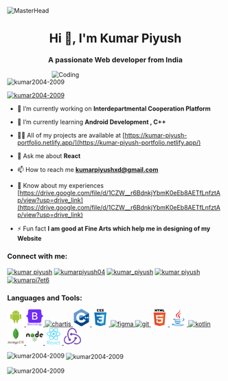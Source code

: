 ![MasterHead](https://www.pramukhdigital.com/wp-content/uploads/2018/07/New-PNC-Animated-Banners.gif)

<h1 align="center">Hi 👋, I'm Kumar Piyush</h1>
<h3 align="center">A passionate Web developer from India</h3>
<img align="right" alt="Coding" width="400" src="https://camo.githubusercontent.com/4d9f5ecceb711eec6e2018f38a5677dc657c9738d4a65ba3b928c41c0a45b439/68747470733a2f2f6d69726f2e6d656469756d2e636f6d2f6d61782f313336302f302a37513379765349765f7430696f4a2d5a2e676966" >

<p align="left"> <img src="https://komarev.com/ghpvc/?username=kumar2004-2009&label=Profile%20views&color=0e75b6&style=flat" alt="kumar2004-2009" /> </p>

<p align="left"> <a href="https://github.com/ryo-ma/github-profile-trophy"><img src="https://github-profile-trophy.vercel.app/?username=kumar2004-2009" alt="kumar2004-2009" /></a> </p>

- 🔭 I’m currently working on **Interdepartmental Cooperation Platform**

- 🌱 I’m currently learning **Android Development , C++**

- 👨‍💻 All of my projects are available at [https://kumar-piyush-portfolio.netlify.app/](https://kumar-piyush-portfolio.netlify.app/)

- 💬 Ask me about **React**

- 📫 How to reach me **kumarpiyushxd@gmail.com**

- 📄 Know about my experiences [https://drive.google.com/file/d/1CZW__r6BdnkjYbmK0eEb8AETfLnfztAp/view?usp=drive_link](https://drive.google.com/file/d/1CZW__r6BdnkjYbmK0eEb8AETfLnfztAp/view?usp=drive_link)

- ⚡ Fun fact **I am good at Fine Arts which help me in designing of my Website**

<h3 align="left">Connect with me:</h3>
<p align="left">
<a href="https://linkedin.com/in/kumar piyush" target="blank"><img align="center" src="https://raw.githubusercontent.com/rahuldkjain/github-profile-readme-generator/master/src/images/icons/Social/linked-in-alt.svg" alt="kumar piyush" height="30" width="40" /></a>
<a href="https://www.codechef.com/users/kumarpiyush04" target="blank"><img align="center" src="https://cdn.jsdelivr.net/npm/simple-icons@3.1.0/icons/codechef.svg" alt="kumarpiyush04" height="30" width="40" /></a>
<a href="https://codeforces.com/profile/kumar_piyush" target="blank"><img align="center" src="https://raw.githubusercontent.com/rahuldkjain/github-profile-readme-generator/master/src/images/icons/Social/codeforces.svg" alt="kumar_piyush" height="30" width="40" /></a>
<a href="https://www.leetcode.com/kumar piyush" target="blank"><img align="center" src="https://raw.githubusercontent.com/rahuldkjain/github-profile-readme-generator/master/src/images/icons/Social/leet-code.svg" alt="kumar piyush" height="30" width="40" /></a>
<a href="https://auth.geeksforgeeks.org/user/kumarpi7et6" target="blank"><img align="center" src="https://raw.githubusercontent.com/rahuldkjain/github-profile-readme-generator/master/src/images/icons/Social/geeks-for-geeks.svg" alt="kumarpi7et6" height="30" width="40" /></a>
</p>

<h3 align="left">Languages and Tools:</h3>
<p align="left"> <a href="https://developer.android.com" target="_blank" rel="noreferrer"> <img src="https://raw.githubusercontent.com/devicons/devicon/master/icons/android/android-original-wordmark.svg" alt="android" width="40" height="40"/> </a> <a href="https://getbootstrap.com" target="_blank" rel="noreferrer"> <img src="https://raw.githubusercontent.com/devicons/devicon/master/icons/bootstrap/bootstrap-plain-wordmark.svg" alt="bootstrap" width="40" height="40"/> </a> <a href="https://www.chartjs.org" target="_blank" rel="noreferrer"> <img src="https://www.chartjs.org/media/logo-title.svg" alt="chartjs" width="40" height="40"/> </a> <a href="https://www.w3schools.com/cpp/" target="_blank" rel="noreferrer"> <img src="https://raw.githubusercontent.com/devicons/devicon/master/icons/cplusplus/cplusplus-original.svg" alt="cplusplus" width="40" height="40"/> </a> <a href="https://www.w3schools.com/css/" target="_blank" rel="noreferrer"> <img src="https://raw.githubusercontent.com/devicons/devicon/master/icons/css3/css3-original-wordmark.svg" alt="css3" width="40" height="40"/> </a> <a href="https://www.figma.com/" target="_blank" rel="noreferrer"> <img src="https://www.vectorlogo.zone/logos/figma/figma-icon.svg" alt="figma" width="40" height="40"/> </a> <a href="https://git-scm.com/" target="_blank" rel="noreferrer"> <img src="https://www.vectorlogo.zone/logos/git-scm/git-scm-icon.svg" alt="git" width="40" height="40"/> </a> <a href="https://www.w3.org/html/" target="_blank" rel="noreferrer"> <img src="https://raw.githubusercontent.com/devicons/devicon/master/icons/html5/html5-original-wordmark.svg" alt="html5" width="40" height="40"/> </a> <a href="https://www.java.com" target="_blank" rel="noreferrer"> <img src="https://raw.githubusercontent.com/devicons/devicon/master/icons/java/java-original.svg" alt="java" width="40" height="40"/> </a> <a href="https://kotlinlang.org" target="_blank" rel="noreferrer"> <img src="https://www.vectorlogo.zone/logos/kotlinlang/kotlinlang-icon.svg" alt="kotlin" width="40" height="40"/> </a> <a href="https://www.mongodb.com/" target="_blank" rel="noreferrer"> <img src="https://raw.githubusercontent.com/devicons/devicon/master/icons/mongodb/mongodb-original-wordmark.svg" alt="mongodb" width="40" height="40"/> </a> <a href="https://nodejs.org" target="_blank" rel="noreferrer"> <img src="https://raw.githubusercontent.com/devicons/devicon/master/icons/nodejs/nodejs-original-wordmark.svg" alt="nodejs" width="40" height="40"/> </a> <a href="https://reactjs.org/" target="_blank" rel="noreferrer"> <img src="https://raw.githubusercontent.com/devicons/devicon/master/icons/react/react-original-wordmark.svg" alt="react" width="40" height="40"/> </a> <a href="https://redux.js.org" target="_blank" rel="noreferrer"> <img src="https://raw.githubusercontent.com/devicons/devicon/master/icons/redux/redux-original.svg" alt="redux" width="40" height="40"/> </a> </p>

<p><img align="left" src="https://github-readme-stats.vercel.app/api/top-langs?username=kumar2004-2009&show_icons=true&locale=en&layout=compact" alt="kumar2004-2009" /></p>

<p>&nbsp;<img align="center" src="https://github-readme-stats.vercel.app/api?username=kumar2004-2009&show_icons=true&locale=en" alt="kumar2004-2009" /></p>

<p><img align="center" src="https://github-readme-streak-stats.herokuapp.com/?user=kumar2004-2009&" alt="kumar2004-2009" /></p>
